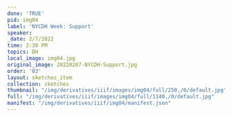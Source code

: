 ```yaml
---
done: 'TRUE'
pid: img04
label: 'NYCDH Week: Support'
speaker:
_date: 2/7/2022
time: 2:30 PM
topics: DH
local_image: img04.jpg
original_image: 20220207-NYCDH-Support.jpg
order: '03'
layout: sketches_item
collection: sketches
thumbnail: "/img/derivatives/iiif/images/img04/full/250,/0/default.jpg"
full: "/img/derivatives/iiif/images/img04/full/1140,/0/default.jpg"
manifest: "/img/derivatives/iiif/img04/manifest.json"
---
```

